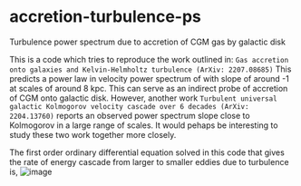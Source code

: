 # accretion-turbulence-ps
Turbulence power spectrum due to accretion of CGM gas by galactic disk

This is a code which tries to reproduce the work outlined in: ```Gas accretion onto galaxies and Kelvin-Helmholtz turbulence (ArXiv: 2207.08685)```
This predicts a power law in velocity power spectrum of with slope of around -1 at scales of around 8 kpc. This can serve as an indirect probe of accretion of CGM onto galactic disk. However, another work ```Turbulent universal galactic Kolmogorov velocity cascade over 6 decades (ArXiv: 2204.13760)``` reports an observed power spectrum slope close to Kolmogorov in a large range of scales. It would pehaps be interesting to study these two work together more closely.

The first order ordinary differential equation solved in this code that gives the rate of energy cascade from larger to smaller eddies due to turbulence is,
![image](https://user-images.githubusercontent.com/39578361/182538138-104a932a-9a59-4f5f-96d4-dd04837f2294.png)
